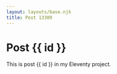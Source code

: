 ```yaml
---
layout: layouts/base.njk
title: Post 13309
---
```


# Post {{ id }}

This is post {{ id }} in my Eleventy project.
